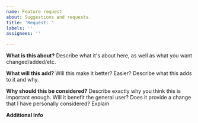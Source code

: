 ```yaml
---
name: Feature request
about: Suggestions and requests.
title: 'Request: '
labels: ''
assignees: ''

---
```


**What is this about?**
Describe what it's about here, as well as what you want changed/added/etc.

**What will this add?**
Will this make it better? Easier? Describe what this adds to it and why.

**Why should this be considered?**
Describe exactly why you think this is important enough. Will it benefit the general user? Does it provide a change that I have personally considered? Explain

**Additional Info**
